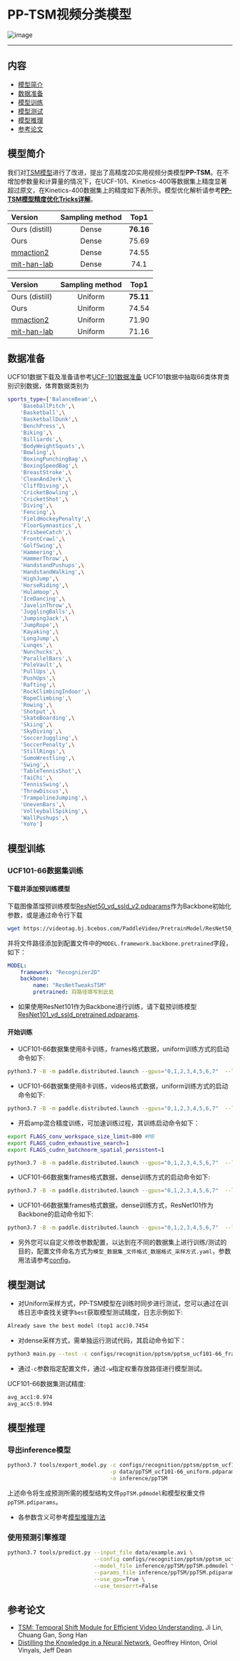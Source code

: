 <!---
[English](../../../en/model_zoo/recognition/pp-tsm.md) | 简体中文
-->
# PP-TSM视频分类模型
![image](https://user-images.githubusercontent.com/51101236/186800707-28c5e94c-4d69-43c1-b569-059c320881b2.png)

---
## 内容

- [模型简介](#模型简介)
- [数据准备](#数据准备)
- [模型训练](#模型训练)
- [模型测试](#模型测试)
- [模型推理](#模型推理)
- [参考论文](#参考论文)


## 模型简介

我们对[TSM模型](./tsm.md)进行了改进，提出了高精度2D实用视频分类模型**PP-TSM**。在不增加参数量和计算量的情况下，在UCF-101、Kinetics-400等数据集上精度显著超过原文，在Kinetics-400数据集上的精度如下表所示。模型优化解析请参考[**PP-TSM模型精度优化Tricks详解**](https://zhuanlan.zhihu.com/p/382134297)。

| Version | Sampling method | Top1 |
| :------ | :----------: | :----: |
| Ours (distill) | Dense | **76.16** |
| Ours | Dense | 75.69 |
| [mmaction2](https://github.com/open-mmlab/mmaction2/blob/master/configs/recognition/tsm/README.md) | Dense | 74.55 |
| [mit-han-lab](https://github.com/mit-han-lab/temporal-shift-module) | Dense | 74.1 |

| Version | Sampling method | Top1 |
| :------ | :----------: | :----: |
| Ours (distill) | Uniform | **75.11** |
| Ours | Uniform | 74.54 |
| [mmaction2](https://github.com/open-mmlab/mmaction2/blob/master/configs/recognition/tsm/README.md) |  Uniform | 71.90 |
| [mit-han-lab](https://github.com/mit-han-lab/temporal-shift-module)  | Uniform | 71.16 |


## 数据准备

UCF101数据下载及准备请参考[UCF-101数据准备](../../dataset/ucf101.md)
UCF101数据中抽取66类体育类别识别数据，体育数据类别为
```bash
sports_type=['BalanceBeam',\
    'BaseballPitch',\
    'Basketball',\
    'BasketballDunk',\
    'BenchPress',\
    'Biking',\
    'Billiards',\
    'BodyWeightSquats',\
    'Bowling',\
    'BoxingPunchingBag',\
    'BoxingSpeedBag',\
    'BreastStroke',\
    'CleanAndJerk',\
    'CliffDiving',\
    'CricketBowling',\
    'CricketShot',\
    'Diving',\
    'Fencing',\
    'FieldHockeyPenalty',\
    'FloorGymnastics',\
    'FrisbeeCatch',\
    'FrontCrawl',\
    'GolfSwing',\
    'Hammering',\
    'HammerThrow',\
    'HandstandPushups',\
    'HandstandWalking',\
    'HighJump',\
    'HorseRiding',\
    'HulaHoop',\
    'IceDancing',\
    'JavelinThrow',\
    'JugglingBalls',\
    'JumpingJack',\
    'JumpRope',\
    'Kayaking',\
    'LongJump',\
    'Lunges',\
    'Nunchucks',\
    'ParallelBars',\
    'PoleVault',\
    'PullUps',\
    'PushUps',\
    'Rafting',\
    'RockClimbingIndoor',\
    'RopeClimbing',\
    'Rowing',\
    'Shotput',\
    'SkateBoarding',\
    'Skiing',\
    'SkyDiving',\
    'SoccerJuggling',\
    'SoccerPenalty',\
    'StillRings',\
    'SumoWrestling',\
    'Swing',\
    'TableTennisShot',\
    'TaiChi',\
    'TennisSwing',\
    'ThrowDiscus',\
    'TrampolineJumping',\
    'UnevenBars',\
    'VolleyballSpiking',\
    'WallPushups',\
    'YoYo']
```
## 模型训练

### UCF101-66数据集训练

#### 下载并添加预训练模型

下载图像蒸馏预训练模型[ResNet50_vd_ssld_v2.pdparams](https://videotag.bj.bcebos.com/PaddleVideo/PretrainModel/ResNet50_vd_ssld_v2_pretrained.pdparams)作为Backbone初始化参数，或是通过命令行下载

```bash
wget https://videotag.bj.bcebos.com/PaddleVideo/PretrainModel/ResNet50_vd_ssld_v2_pretrained.pdparams
```

并将文件路径添加到配置文件中的`MODEL.framework.backbone.pretrained`字段，如下：

```yaml
MODEL:
    framework: "Recognizer2D"
    backbone:
        name: "ResNetTweaksTSM"
        pretrained: 将路径填写到此处
```

- 如果使用ResNet101作为Backbone进行训练，请下载预训练模型[ResNet101_vd_ssld_pretrained.pdparams](https://videotag.bj.bcebos.com/PaddleVideo-release2.2/ResNet101_vd_ssld_pretrained.pdparams).

#### 开始训练

- UCF101-66数据集使用8卡训练，frames格式数据，uniform训练方式的启动命令如下:

```bash
python3.7 -B -m paddle.distributed.launch --gpus="0,1,2,3,4,5,6,7"  --log_dir=log_pptsm  main.py  --validate -c configs/recognition/pptsm/pptsm_ucf101-66_frames_uniform.yaml
```

- UCF101-66数据集使用8卡训练，videos格式数据，uniform训练方式的启动命令如下:

```bash
python3.7 -B -m paddle.distributed.launch --gpus="0,1,2,3,4,5,6,7"  --log_dir=log_pptsm  main.py  --validate -c configs/recognition/pptsm/pptsm_ucf101-66_videos_uniform.yaml
```

- 开启amp混合精度训练，可加速训练过程，其训练启动命令如下：

```bash
export FLAGS_conv_workspace_size_limit=800 #MB
export FLAGS_cudnn_exhaustive_search=1
export FLAGS_cudnn_batchnorm_spatial_persistent=1

python3.7 -B -m paddle.distributed.launch --gpus="0,1,2,3,4,5,6,7"  --log_dir=log_pptsm  main.py  --amp --validate -c configs/recognition/pptsm/pptsm_ucf101-66_frames_uniform.yaml
```

- UCF101-66数据集frames格式数据，dense训练方式的启动命令如下:

```bash
python3.7 -B -m paddle.distributed.launch --gpus="0,1,2,3,4,5,6,7"  --log_dir=log_pptsm  main.py  --validate -c configs/recognition/pptsm/pptsm_ucf101-66_frames_dense.yaml
```

- UCF101-66数据集frames格式数据，dense训练方式，ResNet101作为Backbone的启动命令如下:

```bash
python3.7 -B -m paddle.distributed.launch --gpus="0,1,2,3,4,5,6,7"  --log_dir=log_pptsm  main.py  --validate -c configs/recognition/pptsm/pptsm_ucf101-66_frames_dense_r101.yaml
```

- 另外您可以自定义修改参数配置，以达到在不同的数据集上进行训练/测试的目的，配置文件命名方式为`模型_数据集_文件格式_数据格式_采样方式.yaml`，参数用法请参考[config](../../tutorials/config.md)。


## 模型测试

- 对Uniform采样方式，PP-TSM模型在训练时同步进行测试，您可以通过在训练日志中查找关键字`best`获取模型测试精度，日志示例如下:

```txt
Already save the best model (top1 acc)0.7454
```

- 对dense采样方式，需单独运行测试代码，其启动命令如下：

```bash
python3 main.py --test -c configs/recognition/pptsm/pptsm_ucf101-66_frames_dense.yaml -w output/ppTSM/ppTSM_best.pdparams
```

- 通过`-c`参数指定配置文件，通过`-w`指定权重存放路径进行模型测试。


UCF101-66数据集测试精度:
```bash
avg_acc1:0.974
avg_acc5:0.994
```

## 模型推理

### 导出inference模型

```bash
python3.7 tools/export_model.py -c configs/recognition/pptsm/pptsm_ucf101-66_frames_uniform.yaml \
                                -p data/ppTSM_ucf101-66_uniform.pdparams \
                                -o inference/ppTSM
```

上述命令将生成预测所需的模型结构文件`ppTSM.pdmodel`和模型权重文件`ppTSM.pdiparams`。

- 各参数含义可参考[模型推理方法](https://github.com/PaddlePaddle/PaddleVideo/blob/release/2.0/docs/zh-CN/start.md#2-%E6%A8%A1%E5%9E%8B%E6%8E%A8%E7%90%86)

### 使用预测引擎推理

```bash
python3.7 tools/predict.py --input_file data/example.avi \
                           --config configs/recognition/pptsm/pptsm_ucf101-66_frames_uniform.yaml \
                           --model_file inference/ppTSM/ppTSM.pdmodel \
                           --params_file inference/ppTSM/ppTSM.pdiparams \
                           --use_gpu=True \
                           --use_tensorrt=False
```


## 参考论文

- [TSM: Temporal Shift Module for Efficient Video Understanding](https://arxiv.org/pdf/1811.08383.pdf), Ji Lin, Chuang Gan, Song Han
- [Distilling the Knowledge in a Neural Network](https://arxiv.org/abs/1503.02531), Geoffrey Hinton, Oriol Vinyals, Jeff Dean
